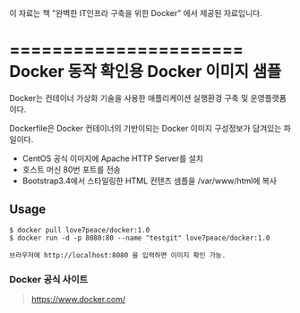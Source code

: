 이 자료는 책 "완벽한 IT인프라 구축을 위한 Docker" 에서 제공된 자료입니다.

======================
Docker 동작 확인용
Docker 이미지 샘플
======================
Docker는 컨테이너 가상화 기술을 사용한 애플리케이션 실행환경 구축 및 운영플랫폼이다.

Dockerfile은 Docker 컨테이너의 기반이되는 Docker 이미지 구성정보가 담겨있는 파일이다.   　　
* CentOS 공식 이미지에 Apache HTTP Server를 설치
* 호스트 머신 80번 포트를 전송
* Bootstrap3.4에서 스타일링한 HTML 컨텐츠 샘플을 /var/www/html에 복사
 
Usage
------
    $ docker pull love7peace/docker:1.0
    $ docker run -d -p 8080:80 --name "testgit" love7peace/docker:1.0
    
    브라우저에 http://localhost:8080 을 입력하면 이미지 확인 가능.


### Docker 공식 사이트  
> https://www.docker.com/
>
